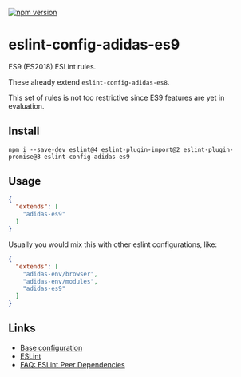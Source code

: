 [![npm version](https://badge.fury.io/js/eslint-config-adidas-es9.svg)](https://npmjs.com/package/eslint-config-adidas-es9)

# eslint-config-adidas-es9

ES9 (ES2018) ESLint rules.

These already extend `eslint-config-adidas-es8`.

This set of rules is not too restrictive since ES9 features are yet in evaluation.

## Install

```
npm i --save-dev eslint@4 eslint-plugin-import@2 eslint-plugin-promise@3 eslint-config-adidas-es9
```

## Usage

```json
{
  "extends": [
    "adidas-es9"
  ]
}
```

Usually you would mix this with other eslint configurations, like:

```json
{
  "extends": [
    "adidas-env/browser",
    "adidas-env/modules",
    "adidas-es9"
  ]
}
```

## Links

- [Base configuration](https://tools.adidas-group.com/bitbucket/projects/BWRNPM/repos/pea-linter-configs/browse/packages/eslint-config-es5)
- [ESLint](https://eslint.org/)
- [FAQ: ESLint Peer Dependencies](../../CHANGELOG.md#ESLint-Peer-Dependencies)
